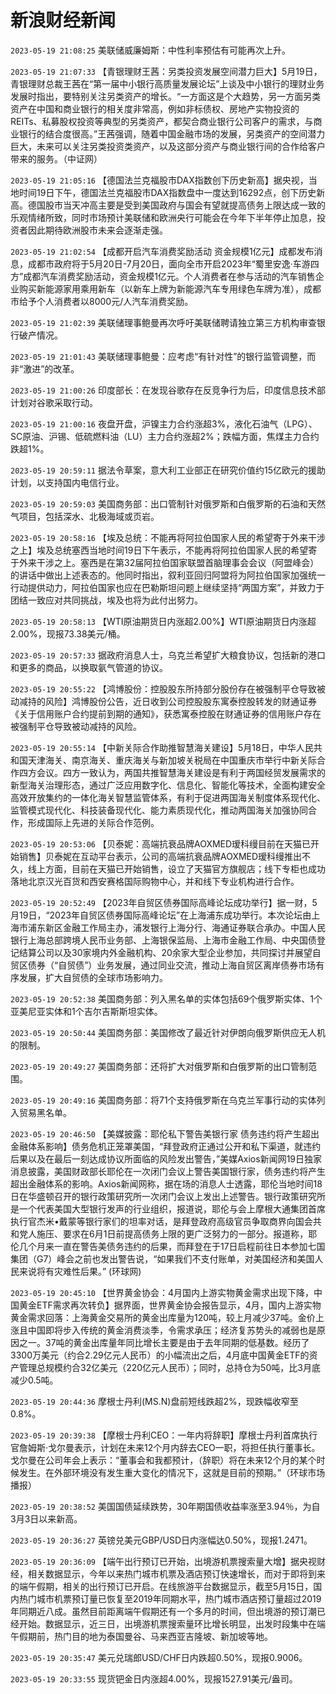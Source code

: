 # 新浪财经新闻
`2023-05-19 21:08:25` 美联储威廉姆斯：中性利率预估有可能再次上升。

`2023-05-19 21:07:33` 【青银理财王茜：另类投资发展空间潜力巨大】5月19日，青银理财总裁王茜在“第一届中小银行高质量发展论坛”上谈及中小银行的理财业务发展时指出，要特别关注另类资产的增长。“一方面这是个大趋势，另一方面另类资产在中国和商业银行的相关度非常高，例如非标债权、房地产实物投资的REITs、私募股权投资等典型的另类资产，都契合商业银行公司客户的需求，与商业银行的结合度很高。”王茜强调，随着中国金融市场的发展，另类资产的空间潜力巨大，未来可以关注另类投资类资产，以及这部分资产与商业银行间的合作给客户带来的服务。（中证网）

`2023-05-19 21:05:16` 【德国法兰克福股市DAX指数创下历史新高】据央视，当地时间19日下午，德国法兰克福股市DAX指数盘中一度达到16292点，创下历史新高。德国股市当天冲高主要是受到美国政府与国会有望就提高债务上限达成一致的乐观情绪所致，同时市场预计美联储和欧洲央行可能会在今年下半年停止加息，投资者因此期待欧洲股市未来会逐渐走强。

`2023-05-19 21:02:54` 【成都开启汽车消费奖励活动 资金规模1亿元】成都发布消息，成都市政府将于5月20日-7月20日，面向全市开启2023年“蜀里安逸·车游四方”成都汽车消费奖励活动，资金规模1亿元。个人消费者在参与活动的汽车销售企业购买新能源家用乘用新车（以新车上牌为新能源汽车专用绿色车牌为准），成都市给予个人消费者以8000元/人汽车消费奖励。

`2023-05-19 21:02:39` 美联储理事鲍曼再次呼吁美联储聘请独立第三方机构审查银行破产情况。

`2023-05-19 21:01:43` 美联储理事鲍曼：应考虑“有针对性”的银行监管调整，而非“激进”的改革。

`2023-05-19 21:00:26` 印度部长：在发现谷歌存在反竞争行为后，印度信息技术部计划对谷歌采取行动。

`2023-05-19 21:00:16` 夜盘开盘，沪镍主力合约涨超3%，液化石油气（LPG）、SC原油、沪锡、低硫燃料油（LU）主力合约涨超2%；跌幅方面，焦煤主力合约跌超1%。

`2023-05-19 20:59:11` 据法令草案，意大利工业部正在研究价值约15亿欧元的援助计划，以支持国内电信行业。

`2023-05-19 20:59:03` 美国商务部：出口管制针对俄罗斯和白俄罗斯的石油和天然气项目，包括深水、北极海域或页岩。

`2023-05-19 20:58:16` 【埃及总统：不能再将阿拉伯国家人民的希望寄于外来干涉之上】埃及总统塞西当地时间19日下午表示，不能再将阿拉伯国家人民的希望寄于外来干涉之上。塞西是在第32届阿拉伯国家联盟首脑理事会会议（阿盟峰会）的讲话中做出上述表态的。他同时指出，叙利亚回归阿盟将为阿拉伯国家加强统一行动提供动力，阿拉伯国家也应在巴勒斯坦问题上继续坚持“两国方案”，并致力于团结一致应对共同挑战，埃及也将为此付出努力。

`2023-05-19 20:58:13` 【WTI原油期货日内涨超2.00%】WTI原油期货日内涨超2.00%，现报73.38美元/桶。

`2023-05-19 20:57:33` 据政府消息人士，乌克兰希望扩大粮食协议，包括新的港口和更多的商品，以换取氨气管道的协议。

`2023-05-19 20:55:22` 【鸿博股份：控股股东所持部分股份存在被强制平仓导致被动减持的风险】鸿博股份公告，近日收到公司控股股东寓泰控股转发的财通证券《关于信用账户合约提前到期的通知》，获悉寓泰控股在财通证券的信用账户存在被强制平仓导致被动减持的风险。

`2023-05-19 20:55:14` 【中新关际合作助推智慧海关建设】5月18日，中华人民共和国天津海关、南京海关、重庆海关与新加坡关税局在中国重庆市举行中新关际合作四方会议。四方一致认为，两国共推智慧海关建设是有利于两国经贸发展需求的新型海关治理形态，通过广泛应用数字化、信息化、智能化等技术，全面构建安全高效开放集约的一体化海关智慧监管体系，有利于促进两国海关制度体系现代化、监管模式现代化、科技装备现代化、能力素质现代化，推动两国海关加强协同合作，形成国际上先进的关际合作范例。

`2023-05-19 20:53:06` 【贝泰妮：高端抗衰品牌AOXMED瑷科缦目前在天猫已开始销售】贝泰妮在互动平台表示，公司的高端抗衰品牌AOXMED瑷科缦推出不久，线上方面，目前在天猫已开始销售，设立了天猫官方旗舰店；线下专柜也成功落地北京汉光百货和西安赛格国际购物中心，并和线下专业机构进行合作。

`2023-05-19 20:52:49` 【2023年自贸区债券国际高峰论坛成功举行】据一财，5月19日，“2023年自贸区债券国际高峰论坛”在上海浦东成功举行。本次论坛由上海市浦东新区金融工作局主办，浦发银行上海分行、海通证券联合承办。中国人民银行上海总部跨境人民币业务部、上海银保监局、上海市金融工作局、中央国债登记结算公司以及30家境内外金融机构、20余家大型企业参加，共同探讨并展望自贸区债券（“自贸债”）业务发展，通过同业交流，推动上海自贸区离岸债券市场有序发展，扩大自贸债的全球市场影响力。

`2023-05-19 20:52:38` 美国商务部：列入黑名单的实体包括69个俄罗斯实体、1个亚美尼亚实体和1个吉尔吉斯斯坦实体。

`2023-05-19 20:50:44` 美国商务部：美国修改了最近针对伊朗向俄罗斯供应无人机的限制。

`2023-05-19 20:49:27` 美国商务部：还将扩大对俄罗斯和白俄罗斯的出口管制范围。

`2023-05-19 20:49:16` 美国商务部：将71个支持俄罗斯在乌克兰军事行动的实体列入贸易黑名单。

`2023-05-19 20:46:50` 【美媒披露：耶伦私下警告美银行家 债务违约将产生超出金融体系影响】债务危机正笼罩美国，“拜登政府正通过公开和私下渠道，就违约后果以及在最后一刻达成协议所面临的风险发出警告，”美媒Axios新闻网19日独家消息披露，美国财政部长耶伦在一次闭门会议上警告美国银行家，债务违约将产生超出金融体系的影响。Axios新闻网称，据在场的消息人士透露，耶伦当地时间18日在华盛顿召开的银行政策研究所一次闭门会议上发出上述警告。银行政策研究所是一个代表美国大型银行发声的行业组织，报道说，耶伦与会上摩根大通集团首席执行官杰米•戴蒙等银行家们的坦率对话，是拜登政府高级官员争取商界向国会共和党人施压、要求在6月1日前提高债务上限的更广泛努力的一部分。报道称，耶伦几个月来一直在警告美债务违约的后果，而拜登在于17日启程前往日本参加七国集团（G7）峰会之前也发出警告说，“如果我们不支付账单，对美国经济和美国人民来说将有灾难性后果。” (环球网)

`2023-05-19 20:45:10` 【世界黄金协会：4月国内上游实物黄金需求出现下降，中国黄金ETF需求再次转负】据界面，世界黄金协会报告显示，4月，国内上游实物黄金需求回落：上海黄金交易所的黄金出库量为120吨，较上月减少37吨。金价上涨且中国即将步入传统的黄金消费淡季，令需求承压；经济复苏势头的减弱也是原因之一。37吨的黄金出库量年同比增长主要是由于去年同期的低基数。经历了3300万美元（约合2.29亿元人民币）的小幅流出之后，4月底中国黄金ETF的资产管理总规模约合32亿美元（220亿元人民币）；同时，总持仓为50吨，比3月底减少0.5吨。

`2023-05-19 20:44:36` 摩根士丹利(MS.N)盘前短线跌超2%，现跌幅收窄至0.8%。

`2023-05-19 20:39:38` 【摩根士丹利CEO：一年内将辞职】摩根士丹利首席执行官詹姆斯·戈尔曼表示，计划在未来12个月内辞去CEO一职，将担任执行董事长。戈尔曼在公司年会上表示：“董事会和我都预计，（辞职）将在未来12个月的某个时候发生。在外部环境没有发生重大变化的情况下，这就是目前的预期。”（环球市场播报）

`2023-05-19 20:38:52` 美国国债延续跌势，30年期国债收益率涨至3.94％，为自3月3日以来新高。

`2023-05-19 20:36:27` 英镑兑美元GBP/USD日内涨幅达0.50%，现报1.2471。

`2023-05-19 20:36:09` 【端午出行预订已开始，出境游机票搜索量大增】据央视财经，相关数据显示，今年以来热门城市机票及酒店预订快速增长，而对于即将到来的端午假期，相关的出行预订已开启。在线旅游平台数据显示，截至5月15日，国内热门城市机票预订量已恢复至2019年同期水平，热门城市酒店预订量超过2019年同期近八成。虽然目前距离端午假期还有一个多月的时间，但出境游的预订潮已经开始。数据显示，近三日，出境游机票搜索量环比增长明显，出发时段集中在端午假期前，热门目的地为泰国曼谷、马来西亚吉隆坡、新加坡等地。

`2023-05-19 20:35:47` 美元兑瑞郎USD/CHF日内跌超0.50%，现报0.9006。

`2023-05-19 20:33:55` 现货钯金日内涨超4.00%，现报1527.91美元/盎司。

